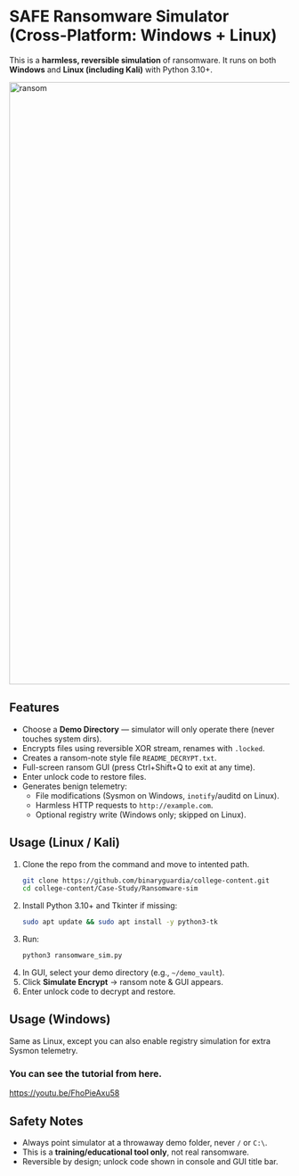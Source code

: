 # SAFE Ransomware Simulator (Cross-Platform: Windows + Linux)

This is a **harmless, reversible simulation** of ransomware.
It runs on both **Windows** and **Linux (including Kali)** with Python 3.10+.

<img width="1920" height="1080" alt="ransom" src="https://github.com/user-attachments/assets/07a40a4e-acc6-4262-9912-15e3bfd9e845" />

## Features
- Choose a **Demo Directory** — simulator will only operate there (never touches system dirs).
- Encrypts files using reversible XOR stream, renames with `.locked`.
- Creates a ransom-note style file `README_DECRYPT.txt`.
- Full-screen ransom GUI (press Ctrl+Shift+Q to exit at any time).
- Enter unlock code to restore files.
- Generates benign telemetry:
  - File modifications (Sysmon on Windows, `inotify`/auditd on Linux).
  - Harmless HTTP requests to `http://example.com`.
  - Optional registry write (Windows only; skipped on Linux).

## Usage (Linux / Kali)
1. Clone the repo from the command and move to intented path.
   ```bash
   git clone https://github.com/binaryguardia/college-content.git
   cd college-content/Case-Study/Ransomware-sim
   ```
2. Install Python 3.10+ and Tkinter if missing:
   ```bash
   sudo apt update && sudo apt install -y python3-tk
   ```
3. Run:
   ```bash
   python3 ransomware_sim.py
   ```
4. In GUI, select your demo directory (e.g., `~/demo_vault`).
5. Click **Simulate Encrypt** → ransom note & GUI appears.
6. Enter unlock code to decrypt and restore.

## Usage (Windows)
Same as Linux, except you can also enable registry simulation for extra Sysmon telemetry.

### You can see the tutorial from here. 
https://youtu.be/FhoPieAxu58

## Safety Notes
- Always point simulator at a throwaway demo folder, never `/` or `C:\`.
- This is a **training/educational tool only**, not real ransomware.
- Reversible by design; unlock code shown in console and GUI title bar.
